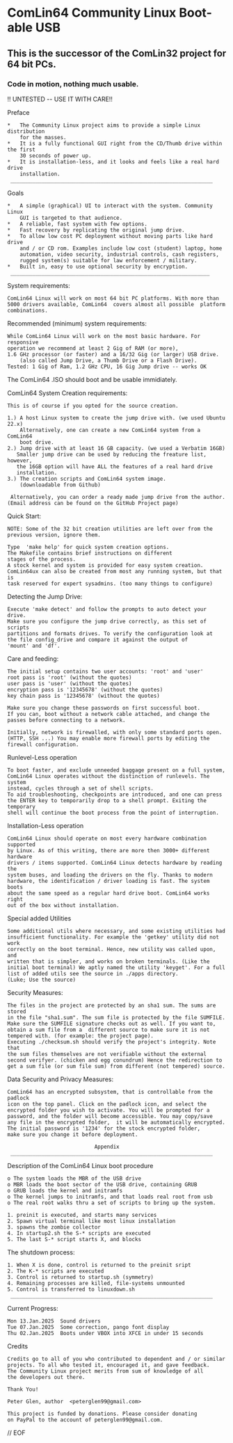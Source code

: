 #   ComLin64 Community Linux Boot-able USB

## This is the successor of the ComLin32 project for 64 bit PCs.

### Code in motion, nothing much usable.

!! UNTESTED -- USE IT WITH CARE!!

Preface

    *   The Community Linux project aims to provide a simple Linux distribution
        for the masses.
    *   It is a fully functional GUI right from the CD/Thumb drive within the first
        30 seconds of power up.
    *   It is installation-less, and it looks and feels like a real hard drive
        installation.
     _________________________________________________________________

Goals

    *   A simple (graphical) UI to interact with the system. Community Linux
        GUI is targeted to that audience.
    *   A reliable, fast system with few options.
    *   Fast recovery by replicating the original jump drive.
    *   To allow low cost PC deployment without moving parts like hard drive
        and / or CD rom. Examples include low cost (student) laptop, home
        automation, video security, industrial controls, cash registers,
        rugged system(s) suitable for law enforcement / military.
    *   Built in, easy to use optional security by encryption.
     ________________________________________________________________

System requirements:

    ComLin64 Linux will work on most 64 bit PC platforms. With more than
    5000 drivers available, ComLin64  covers almost all possible  platform
    combinations.

Recommended (minimum) system requirements:

    While ComLin64 Linux will work on the most basic hardware. For responsive
    operation we recommend at least 2 Gig of RAM (or more),
    1.6 GHz processor (or faster) and a 16/32 Gig (or larger) USB drive.
        (also called Jump Drive, a Thumb Drive or a Flash Drive).
    Tested: 1 Gig of Ram, 1.2 GHz CPU, 16 Gig Jump drive -- works OK

The ComLin64 .ISO should boot and be usable immidiately.

ComLin64 System Creation requirements:

    This is of course if you opted for the source creation.

    1.) A host Linux system to create the jump drive with. (we used Ubuntu 22.x)
        Alternatively, one can create a new ComLin64 system from a ComLin64
        boot drive.
    2.) Jump drive with at least 16 GB capacity. (we used a Verbatim 16GB)
       Smaller jump drive can be used by reducing the freature list, however,
       the 16GB option will have ALL the features of a real hard drive
       installation.
    3.) The creation scripts and ComLin64 system image.
        (downloadable from Github)

     Alternatively, you can order a ready made jump drive from the author.
    (Email address can be found on the GitHub Project page)

Quick Start:

    NOTE: Some of the 32 bit creation utilities are left over from the
    previous version, ignore them.

    Type  'make help' for quick system creation options.
    The Makefile contains brief instructions on different
    stages of the process.
    A stock kernel and system is provided for easy system creation.
    ComLin64ux can also be created from most any running system, but that is
    task reserved for expert sysadmins. (too many things to configure)

Detecting the Jump Drive:

    Execute 'make detect' and follow the prompts to auto detect your drive.
    Make sure you configure the jump drive correctly, as this set of scripts
    partitions and formats drives. To verify the configuration look at
    the file config_drive and compare it against the output of
    'mount' and 'df'.

Care and feeding:

    The initial setup contains two user accounts: 'root' and 'user'
    root pass is 'root' (without the quotes)
    user pass is 'user' (without the quotes)
    encryption pass is '12345678' (without the quotes)
    key chain pass is '12345678' (without the quotes)

    Make sure you change these passwords on first successful boot.
    If you can, boot without a network cable attached, and change the
    passes before connecting to a network.

    Initially, network is firewalled, with only some standard ports open.
	(HTTP, SSH ...) You may enable more firewall ports by editing the
	firewall configuration.

Runlevel-Less operation

    To boot faster, and exclude unneeded baggage present on a full system,
    ComLin64 Linux operates without the distinction of runlevels. The system
    instead, cycles through a set of shell scripts.
    To aid troubleshooting, checkpoints are introduced, and one can press
    the ENTER key to temporarily drop to a shell prompt. Exiting the temporary
    shell will continue the boot process from the point of interruption.

Installation-Less operation

    ComLin64 Linux should operate on most every hardware combination supported
    by Linux. As of this writing, there are more then 3000+ different hardware
    drivers / items supported. ComLin64 Linux detects hardware by reading the
    system buses, and loading the drivers on the fly. Thanks to modern
    hardware, the identification / driver loading is fast. The system boots
    about the same speed as a regular hard drive boot. ComLin64 works right
    out of the box without installation.

Special added Utilities

    Some additional utils where necessary, and some existing utilities had
    insufficient functionality. For example the 'getkey' utility did not work
    correctly on the boot terminal. Hence, new utility was called upon, and
    written that is simpler, and works on broken terminals. (Like the
    initial boot terminal) We aptly named the utility 'keyget'. For a full
    list of added utils see the source in ./apps directory.
    (Luke; Use the source)

Security Measures:

    The files in the project are protected by an sha1 sum. The sums are stored
    in the file "sha1.sum". The sum file is protected by the file SUMFILE.
    Make sure the SUMFILE signature checks out as well. If you want to,
    obtain a sum file from a  different source to make sure it is not
    tempered with. (for example: the project page).
    Executing ./checksum.sh should verify the project's integrity. Note that
    the sum files themselves are not verifiable without the external
    second verifyer. (chicken and egg conundrum) Hence the redirection to
    get a sum file (or sum file sum) from different (not tempered) source.

Data Security and Privacy Measures:

    ComLin64 has an encrypted subsystem, that is controllable from the padlock
    icon on the top panel. Click on the padlock icon, and select the
    encrypted folder you wish to activate. You will be prompted for a
    password, and the folder will become accessible. You may copy/save
    any file in the encrypted folder,  it will be automatically encrypted.
    The initial password is '1234' for the stock encrypted folder,
    make sure you change it before deployment.

                                Appendix
     _________________________________________________________________


Description of the ComLin64 Linux boot procedure

    o The system loads the MBR of the USB drive
    o MBR loads the boot sector of the USB drive, containing GRUB
    o GRUB loads the kernel and initramfs
    o The kernel jumps to initramfs, and that loads real root from usb
    o The real root walks thru a set of scripts to bring up the system.

    1. preinit is executed, and starts many services
    2. Spawn virtual terminal like most linux installation
    3. spawns the zombie collector
    4. In startup2.sh the S-* scripts are executed
    5. The last S-* script starts X, and blocks

The shutdown process:

    1. When X is done, control is returned to the preinit sript
    2. The K-* scripts are executed
    3. Control is returned to startup.sh (symmetry)
    4. Remaining processes are killed, file-systems unmounted
    5. Control is transferred to linuxdown.sh
     _________________________________________________________________

Current Progress:

    Mon 13.Jan.2025  Sound drivers
    Tue 07.Jan.2025  Some correction, pango font display
    Thu 02.Jan.2025  Boots under VBOX into XFCE in under 15 seconds

Credits

    Credits go to all of you who contributed to dependent and / or similar
    projects. To all who tested it, encouraged it, and gave feedback.
    The Community Linux project merits from sum of knowledge of all
    the developers out there.

    Thank You!

    Peter Glen, author  <peterglen99@gmail.com>

    This project is funded by donations. Please consider donating
    on PayPal to the account of peterglen99@gmail.com.

// EOF
